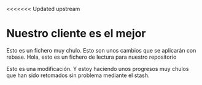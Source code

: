 <<<<<<< Updated upstream
# Nuestro cliente es el mejor

Esto es un fichero muy chulo. Esto son unos cambios que se aplicarán con rebase.
Hola, esto es un fichero de lectura para nuestro repositorio

Esto es una modificación. Y estoy haciendo unos progresos muy chulos que han sido retomados sin problema mediante el stash.
